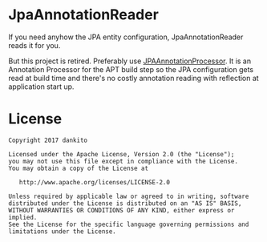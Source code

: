 # JpaAnnotationReader

If you need anyhow the JPA entity configuration, JpaAnnotationReader reads it for you.

But this project is retired. Preferably use [JPAAnnotationProcessor](https://github.com/dankito/jpa-apt).
It is an Annotation Processor for the APT build step
so the JPA configuration gets read at build time and there's no costly annotation reading with reflection at application start up.


# License

    Copyright 2017 dankito

    Licensed under the Apache License, Version 2.0 (the "License");
    you may not use this file except in compliance with the License.
    You may obtain a copy of the License at

       http://www.apache.org/licenses/LICENSE-2.0

    Unless required by applicable law or agreed to in writing, software
    distributed under the License is distributed on an "AS IS" BASIS,
    WITHOUT WARRANTIES OR CONDITIONS OF ANY KIND, either express or implied.
    See the License for the specific language governing permissions and
    limitations under the License.